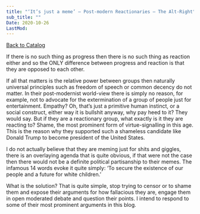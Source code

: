 ```yaml
---
title: "‘It’s just a meme’ – Post-modern Reactionaries – The Alt-Right"
sub_title: ""
Date: 2020-10-26
LastMod:
---
```


[Back to Catalog](https://otaking.xyz/index.html)

If there is no such thing as progress then there is no such thing as reaction either and so the ONLY difference between progress and reaction is that they are opposed to each other.

If all that matters is the relative power between groups then naturally universal principles such as freedom of speech or common decency do not matter. In their post-modernist world-view there is simply no reason, for example, not to advocate for the extermination of a group of people just for entertainment. Empathy? Oh, that’s just a primitive human instinct, or a social construct, either way it is bullshit anyway, why pay heed to it? They would say. But if they are a reactionary group, what exactly is it they are reacting to? Shame, the most prominent form of virtue-signalling in this age. This is the reason why they supported such a shameless candidate like Donald Trump to become president of the United States.

I do not actually believe that they are meming just for shits and giggles, there is an overlaying agenda that is quite obvious, if that were not the case then there would not be a definite political partisanship to their memes. The infamous 14 words evoke it quite simply: ‘To secure the existence of our people and a future for white children.’

What is the solution?
That is quite simple, stop trying to censor or to shame them and expose their arguments for how fallacious they are, engage them in open moderated debate and question their points. I intend to respond to some of their most prominent arguments in this blog.
